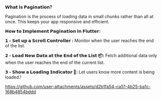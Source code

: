 **𝗪𝗵𝗮𝘁 𝗶𝘀 𝗣𝗮𝗴𝗶𝗻𝗮𝘁𝗶𝗼𝗻?**

Pagination is the process of loading data in small chunks rather than all at once. This keeps your app responsive and efficient.

**𝗛𝗼𝘄 𝘁𝗼 𝗜𝗺𝗽𝗹𝗲𝗺𝗲𝗻𝘁 𝗣𝗮𝗴𝗶𝗻𝗮𝘁𝗶𝗼𝗻 𝗶𝗻 𝗙𝗹𝘂𝘁𝘁𝗲𝗿:**


**𝟭 - 𝗦𝗲𝘁 𝘂𝗽 𝗮 𝗦𝗰𝗿𝗼𝗹𝗹 𝗖𝗼𝗻𝘁𝗿𝗼𝗹𝗹𝗲𝗿 :** Monitor when the user reaches the end of the list.

**𝟮 - 𝗟𝗼𝗮𝗱 𝗡𝗲𝘄 𝗗𝗮𝘁𝗮 𝗮𝘁 𝘁𝗵𝗲 𝗘𝗻𝗱 𝗼𝗳 𝘁𝗵𝗲 𝗟𝗶𝘀𝘁 📦:** Fetch additional data only when the user reaches the end of the current list.

**𝟯 - 𝗦𝗵𝗼𝘄 𝗮 𝗟𝗼𝗮𝗱𝗶𝗻𝗴 𝗜𝗻𝗱𝗶𝗰𝗮𝘁𝗼𝗿 🔄:** Let users know more content is being loaded.!



https://github.com/user-attachments/assets/d2b1fa54-ca51-4b25-ba1c-168b4854bddd

